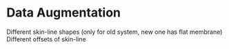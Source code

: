 # Data Augmentation

Different skin-line shapes (only for old system, new one has flat membrane)
Different offsets of skin-line
